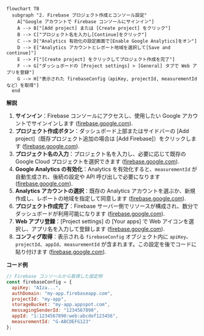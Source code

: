 ```mermaid
flowchart TB
  subgraph "2. Firebase プロジェクト作成とコンソール設定"
    A["Google アカウントで Firebase コンソールにサインイン"]
    A --> B["[Add project] または [Create project] をクリック"]
    B --> C["プロジェクト名を入力し[Continue]をクリック"]
    C --> D["Analytics 有効化の設定画面で[Enable Google Analytics]をオン"]
    D --> E["Analytics アカウントとレポート地域を選択して[Save and continue]"]
    E --> F["[Create project] をクリックしてプロジェクト作成を完了"]
    F --> G["ダッシュボードの [Project settings] > [General] タブで Web アプリを登録"]
    G --> H["表示された firebaseConfig（apiKey, projectId, measurementId など）を取得"]
  end
```

**解説**

1. **サインイン**：Firebase コンソールにアクセスし、使用したい Google アカウントでサインインします ([firebase.google.com](https://firebase.google.com/docs/projects/use-firebase-with-existing-cloud-project?utm_source=chatgpt.com)).
2. **プロジェクト作成ボタン**：ダッシュボード上部またはサイドバーの \[Add project]（既存プロジェクト追加の場合は \[Add Firebase]）をクリックします ([firebase.google.com](https://firebase.google.com/docs/android/setup?utm_source=chatgpt.com)).
3. **プロジェクト名の入力**：プロジェクト名を入力し、必要に応じて既存の Google Cloud プロジェクトを選択できます ([firebase.google.com](https://firebase.google.com/docs/projects/use-firebase-with-existing-cloud-project?utm_source=chatgpt.com)).
4. **Google Analytics の有効化**：Analytics を有効化すると、`measurementId` が自動生成され、後続の設定や API 呼び出しで必要になります ([firebase.google.com](https://firebase.google.com/docs/analytics/get-started?utm_source=chatgpt.com)).
5. **Analytics アカウントの選択**：既存の Analytics アカウントを選ぶか、新規作成し、レポートの地域を指定して同意します ([firebase.google.com](https://firebase.google.com/docs/web/setup?utm_source=chatgpt.com)).
6. **プロジェクト作成完了**：Firebase サーバー側でリソースが構成され、数分でダッシュボードが利用可能になります ([firebase.google.com](https://firebase.google.com/docs/projects/use-firebase-with-existing-cloud-project?utm_source=chatgpt.com)).
7. **Web アプリ登録**：\[Project settings] の \[Your apps] で Web アイコンを選択し、アプリ名を入力して登録します ([firebase.google.com](https://firebase.google.com/docs/analytics/get-started?utm_source=chatgpt.com)).
8. **コンフィグ取得**：表示される `firebaseConfig` オブジェクト内に `apiKey`、`projectId`、`appId`、`measurementId` が含まれます。この設定を後でコードに貼り付けます ([firebase.google.com](https://firebase.google.com/docs/analytics/get-started?utm_source=chatgpt.com)).

**コード例**

```javascript
// Firebase コンソールから取得した設定例
const firebaseConfig = {
  apiKey: "AIza...",
  authDomain: "my-app.firebaseapp.com",
  projectId: "my-app",
  storageBucket: "my-app.appspot.com",
  messagingSenderId: "1234567890",
  appId: "1:1234567890:web:abcdef123456",
  measurementId: "G-ABCDEFG123"
};
```

